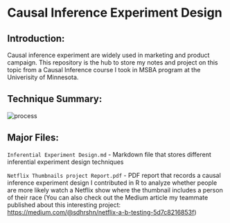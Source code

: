 # Causal Inference Experiment Design

## Introduction:

Causal inference experiment are widely used in marketing and product campaign. This repository is the hub to store my notes and project on this topic from a Causal Inference course I took in MSBA program at the Univerisity of Minnesota. 


## Technique Summary:

![process](https://github.com/Olliang/Causal-Inference-Experiment/blob/master/images/common%20thought%20process.png)

## Major Files:

`Inferential Experiment Design.md` - Markdown file that stores different inferential experiment design techniques

`Netflix Thumbnails project Report.pdf` - PDF report that records a causal inference experiment design I contributed in R to analyze whether people are more likely watch a Netflix show where the thumbnail includes a person of their race
(You can also check out the Medium article my teammate published about this interesting project: https://medium.com/@sdhrshn/netflix-a-b-testing-5d7c8216853f)
